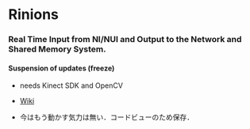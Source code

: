 # Rinions

### Real Time Input from NI/NUI and Output to the Network and Shared Memory System.
#### Suspension of updates (freeze)
- needs Kinect SDK and OpenCV
* [Wiki](https://polaris.star-dust.jp/pukiwiki/?Rinions)
- 今はもう動かす気力は無い．コードビューのため保存．
